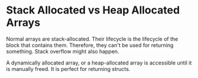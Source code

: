 # Stack Allocated vs Heap Allocated Arrays

Normal arrays are stack-allocated. Their lifecycle is the lifecycle of the block that contains them. Therefore, they can't be used for returning something. Stack overflow might also happen.

A dynamically allocated array, or a heap-allocated array is accessible until it is manually freed. It is perfect for returning structs.
